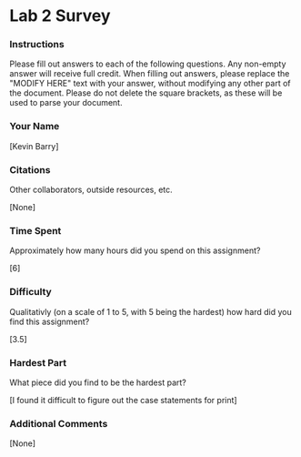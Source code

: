 Lab 2 Survey
============

### Instructions

Please fill out answers to each of the following questions.  Any non-empty answer will receive full credit.  When filling out answers, please replace the "MODIFY HERE" text with your answer, without modifying any other part of the document.  Please do not delete the square brackets, as these will be used to parse your document.

### Your Name

[Kevin Barry]

### Citations

Other collaborators, outside resources, etc.

[None]

### Time Spent

Approximately how many hours did you spend on this assignment?

[6]

### Difficulty

Qualitativly (on a scale of 1 to 5, with 5 being the hardest) how hard did you find this assignment?

[3.5]

### Hardest Part

What piece did you find to be the hardest part?

[I found it difficult to figure out the case statements for print]

### Additional Comments

[None]
